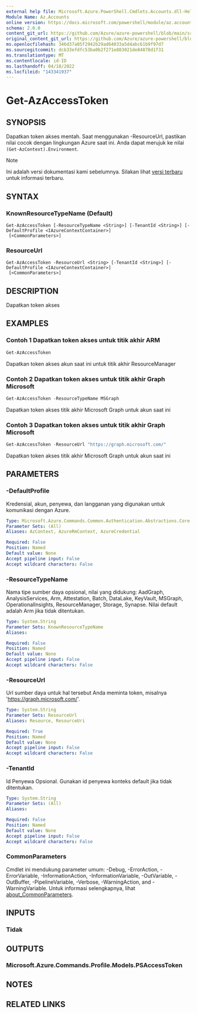 ```yaml
---
external help file: Microsoft.Azure.PowerShell.Cmdlets.Accounts.dll-Help.xml
Module Name: Az.Accounts
online version: https://docs.microsoft.com/powershell/module/az.accounts/get-azaccesstoken
schema: 2.0.0
content_git_url: https://github.com/Azure/azure-powershell/blob/main/src/Accounts/Accounts/help/Get-AzAccessToken.md
original_content_git_url: https://github.com/Azure/azure-powershell/blob/main/src/Accounts/Accounts/help/Get-AzAccessToken.md
ms.openlocfilehash: 346d37a05f2942b29ad64033a5d4abc61b9f97d7
ms.sourcegitcommit: dcb33efdfc53ba0b2f271e883021de84878d1f31
ms.translationtype: MT
ms.contentlocale: id-ID
ms.lasthandoff: 04/18/2022
ms.locfileid: "143341937"
---
```

# Get-AzAccessToken

## SYNOPSIS
Dapatkan token akses mentah. Saat menggunakan -ResourceUrl, pastikan nilai cocok dengan lingkungan Azure saat ini. Anda dapat merujuk ke nilai `(Get-AzContext).Environment`.

> [!NOTE]
>Ini adalah versi dokumentasi kami sebelumnya. Silakan lihat [versi terbaru](/powershell/module/az.accounts/get-azaccesstoken) untuk informasi terbaru.

## SYNTAX

### KnownResourceTypeName (Default)
```
Get-AzAccessToken [-ResourceTypeName <String>] [-TenantId <String>] [-DefaultProfile <IAzureContextContainer>]
 [<CommonParameters>]
```

### ResourceUrl
```
Get-AzAccessToken -ResourceUrl <String> [-TenantId <String>] [-DefaultProfile <IAzureContextContainer>]
 [<CommonParameters>]
```

## DESCRIPTION
Dapatkan token akses

## EXAMPLES

### Contoh 1 Dapatkan token akses untuk titik akhir ARM
```powershell
Get-AzAccessToken
```

Dapatkan token akses akun saat ini untuk titik akhir ResourceManager

### Contoh 2 Dapatkan token akses untuk titik akhir Graph Microsoft
```powershell
Get-AzAccessToken -ResourceTypeName MSGraph
```

Dapatkan token akses titik akhir Microsoft Graph untuk akun saat ini

### Contoh 3 Dapatkan token akses untuk titik akhir Graph Microsoft
```powershell
Get-AzAccessToken -ResourceUrl "https://graph.microsoft.com/"
```

Dapatkan token akses titik akhir Microsoft Graph untuk akun saat ini

## PARAMETERS

### -DefaultProfile
Kredensial, akun, penyewa, dan langganan yang digunakan untuk komunikasi dengan Azure.

```yaml
Type: Microsoft.Azure.Commands.Common.Authentication.Abstractions.Core.IAzureContextContainer
Parameter Sets: (All)
Aliases: AzContext, AzureRmContext, AzureCredential

Required: False
Position: Named
Default value: None
Accept pipeline input: False
Accept wildcard characters: False
```

### -ResourceTypeName
Nama tipe sumber daya opsional, nilai yang didukung: AadGraph, AnalysisServices, Arm, Attestation, Batch, DataLake, KeyVault, MSGraph, OperationalInsights, ResourceManager, Storage, Synapse. Nilai default adalah Arm jika tidak ditentukan.

```yaml
Type: System.String
Parameter Sets: KnownResourceTypeName
Aliases:

Required: False
Position: Named
Default value: None
Accept pipeline input: False
Accept wildcard characters: False
```

### -ResourceUrl
Url sumber daya untuk hal tersebut Anda meminta token, misalnya 'https://graph.microsoft.com/'.

```yaml
Type: System.String
Parameter Sets: ResourceUrl
Aliases: Resource, ResourceUri

Required: True
Position: Named
Default value: None
Accept pipeline input: False
Accept wildcard characters: False
```

### -TenantId
Id Penyewa Opsional. Gunakan id penyewa konteks default jika tidak ditentukan.

```yaml
Type: System.String
Parameter Sets: (All)
Aliases:

Required: False
Position: Named
Default value: None
Accept pipeline input: False
Accept wildcard characters: False
```

### CommonParameters
Cmdlet ini mendukung parameter umum: -Debug, -ErrorAction, -ErrorVariable, -InformationAction, -InformationVariable, -OutVariable, -OutBuffer, -PipelineVariable, -Verbose, -WarningAction, and -WarningVariable. Untuk informasi selengkapnya, lihat [about_CommonParameters](http://go.microsoft.com/fwlink/?LinkID=113216).

## INPUTS

### Tidak

## OUTPUTS

### Microsoft.Azure.Commands.Profile.Models.PSAccessToken

## NOTES

## RELATED LINKS
